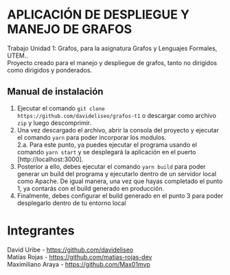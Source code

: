 # APLICACIÓN DE DESPLIEGUE Y MANEJO DE GRAFOS
Trabajo Unidad 1: Grafos, para la asignatura Grafos y Lenguajes Formales, UTEM..\
Proyecto creado para el manejo y despliegue de grafos, tanto no dirigidos como dirigidos y ponderados.

## Manual de instalación

1. Ejecutar el comando  `git clone https://github.com/davideliseo/grafos-t1` o descargar como archivo `zip` y luego descomprimir.
2. Una vez descargado el archivo, abrir la consola del proyecto y ejecutar el comando `yarn` para poder incorporar los modulos.\
2.a. Para este punto, ya puedes ejecutar el programa usando el comando `yarn start` y se desplegará la aplicación en el puerto [http://localhost:3000].
3. Posterior a ello, debes ejecutar el comando `yarn build` para poder generar un build del programa y ejecutarlo dentro de un servidor local como Apache. De igual manera, una vez que hayas completado el punto 1, ya contarás con el build generado en producción.
4. Finalmente, debes configurar el build generado en el punto 3 para poder desplegarlo dentro de tu entorno local

# Integrantes
David Uribe - https://github.com/davideliseo
\
Matías Rojas - https://github.com/matias-rojas-dev
\
Maximiliano Araya - https://github.com/Max01mvp

